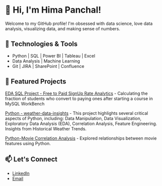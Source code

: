

<!--
**HimaPanchal/HimaPanchal** is a ✨ _special_ ✨ repository because its `README.md` (this file) appears on your GitHub profile.

Here are some ideas to get you started:

- 🔭 I’m currently working on ...
- 🌱 I’m currently learning ...
- 👯 I’m looking to collaborate on ...
- 🤔 I’m looking for help with ...
- 💬 Ask me about ...
- 📫 How to reach me: ...
- 😄 Pronouns: ...
- ⚡ Fun fact: ...
-->
# 👋 Hi, I'm Hima Panchal!

Welcome to my GitHub profile! I'm obsessed with data science, love data analysis, visualizing data, and making sense of numbers.

## 🔧 Technologies & Tools
- Python | SQL | Power BI | Tableau | Excel
- Data Analysis | Machine Learning
- Git | JIRA | SharePoint | Confluence

## 🚀 Featured Projects
<!-- - [Churn Analysis](https://github.com/yourrepo) - Identified customers at risk of churn using SQL and Power BI.
- [Movie Correlation Analysis](https://github.com/HimaPanchal/HimaPanchal.github.io/blob/main/MoviesCorrelation_python.ipynb) - Explored relationships between movie features using Python.
- [Credit Card Portfolio Insights](https://github.com/yourrepo) - Optimized portfolio performance using Power BI and SQL. -->

[EDA SQL Project - Free to Paid SignUp Rate Analytics](https://github.com/HimaPanchal/Free-to-Paid-Signup-Analytics) - Calculating the fraction of students who convert to paying ones after starting a course in MySQL WorkBench

[Python - weather-data-insights](https://github.com/HimaPanchal/PythonProjects/blob/main/Weather%20Data%20Analysis.ipynb) - This project highlights several critical aspects of Python, including: Data Manipulation, Data Visualization, Exploratory Data Analysis (EDA), Correlation Analysis, Feature Engineering. Insights from Historical Weather Trends.

[Python-Movie Correlation Analysis](https://github.com/HimaPanchal/HimaPanchal.github.io/blob/main/MoviesCorrelation_python.ipynb) - Explored relationships between movie features using Python.


## 📫 Let's Connect
- [LinkedIn](https://www.linkedin.com/in/hima-panchal/)
- [Email](mailto:hima77panchal@gmail.com)
